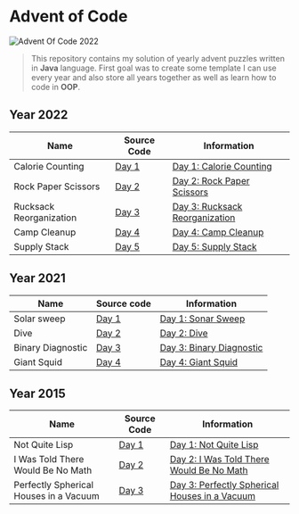 # Advent of Code

![](https://repository-images.githubusercontent.com/572026083/4bd30f71-ef6e-42ab-aa91-63b24fa39313 "Advent Of Code 2022")

> This repository contains my solution of yearly advent puzzles written in **Java** language.
> First goal was to create some template I can use every year and also store all years together as well as learn how to code in **OOP**.

## Year 2022

| Name                    | Source Code                                                                                   | Information                                                           |
|-------------------------|-----------------------------------------------------------------------------------------------|-----------------------------------------------------------------------|
| Calorie Counting        | [Day 1](https://github.com/M4RtY/AdventOfCode/blob/master/src/main/java/aoc/y2k22/Day01.java) | [Day 1: Calorie Counting](https://adventofcode.com/2022/day/1)        |
| Rock Paper Scissors     | [Day 2](https://github.com/M4RtY/AdventOfCode/blob/master/src/main/java/aoc/y2k22/Day02.java) | [Day 2: Rock Paper Scissors](https://adventofcode.com/2022/day/2)     |
| Rucksack Reorganization | [Day 3](https://github.com/M4RtY/AdventOfCode/blob/master/src/main/java/aoc/y2k22/Day03.java) | [Day 3: Rucksack Reorganization](https://adventofcode.com/2022/day/3) |
| Camp Cleanup            | [Day 4](https://github.com/M4RtY/AdventOfCode/blob/master/src/main/java/aoc/y2k22/Day04.java) | [Day 4: Camp Cleanup](https://adventofcode.com/2022/day/4)            |
| Supply Stack            | [Day 5](https://github.com/M4RtY/AdventOfCode/blob/master/src/main/java/aoc/y2k22/Day05.java) | [Day 5: Supply Stack](https://adventofcode.com/2022/day/5)            |


## Year 2021

| Name              | Source code                                                                                   | Information                                                     |
|-------------------|-----------------------------------------------------------------------------------------------|-----------------------------------------------------------------|
| Solar sweep       | [Day 1](https://github.com/M4RtY/AdventOfCode/blob/master/src/main/java/aoc/y2k21/Day01.java) | [Day 1: Sonar Sweep](https://adventofcode.com/2021/day/1)       |
| Dive              | [Day 2](https://github.com/M4RtY/AdventOfCode/blob/master/src/main/java/aoc/y2k21/Day02.java) | [Day 2: Dive](https://adventofcode.com/2021/day/2)              |
| Binary Diagnostic | [Day 3](https://github.com/M4RtY/AdventOfCode/blob/master/src/main/java/aoc/y2k21/Day03.java) | [Day 3: Binary Diagnostic](https://adventofcode.com/2021/day/3) |
| Giant Squid       | [Day 4](https://github.com/M4RtY/AdventOfCode/blob/master/src/main/java/aoc/y2k21/Day04.java) | [Day 4: Giant Squid](https://adventofcode.com/2021/day/4)       |

## Year 2015

| Name                                   | Source Code                                                                                   | Information                                                                          |
|----------------------------------------|-----------------------------------------------------------------------------------------------|--------------------------------------------------------------------------------------|
| Not Quite Lisp                         | [Day 1](https://github.com/M4RtY/AdventOfCode/blob/master/src/main/java/aoc/y2k15/Day01.java) | [Day 1: Not Quite Lisp](https://adventofcode.com/2015/day/1)                         |
| I Was Told There Would Be No Math      | [Day 2](https://github.com/M4RtY/AdventOfCode/blob/master/src/main/java/aoc/y2k15/Day02.java) | [Day 2: I Was Told There Would Be No Math](https://adventofcode.com/2015/day/2)      |
| Perfectly Spherical Houses in a Vacuum | [Day 3](https://github.com/M4RtY/AdventOfCode/blob/master/src/main/java/aoc/y2k15/Day03.java) | [Day 3: Perfectly Spherical Houses in a Vacuum](https://adventofcode.com/2015/day/3) |



